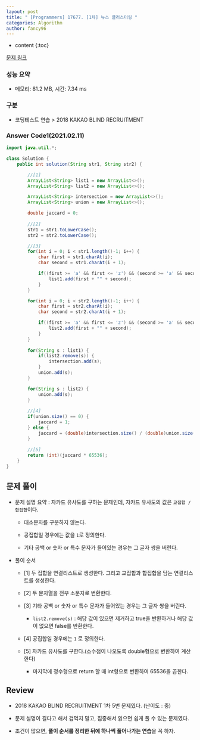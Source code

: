 ```yaml
---
layout: post
title: " [Programmers] 17677. [1차] 뉴스 클러스터링 "
categories: Algorithm
author: fancy96
---
```

* content
{:toc}

[문제 링크](https://school.programmers.co.kr/learn/courses/30/lessons/17677)

### 성능 요약

* 메모리: 81.2 MB, 시간: 7.34 ms

### 구분

* 코딩테스트 연습 > 2018 KAKAO BLIND RECRUITMENT

### Answer Code1(2021.02.11)

```java
import java.util.*;

class Solution {
    public int solution(String str1, String str2) {

        //[1]
        ArrayList<String> list1 = new ArrayList<>();
        ArrayList<String> list2 = new ArrayList<>();

        ArrayList<String> intersection = new ArrayList<>();
        ArrayList<String> union = new ArrayList<>();

        double jaccard = 0;
        
        //[2]
        str1 = str1.toLowerCase();
        str2 = str2.toLowerCase();

        //[3]
        for(int i = 0; i < str1.length()-1; i++) {
            char first = str1.charAt(i);
            char second = str1.charAt(i + 1);

            if((first >= 'a' && first <= 'z') && (second >= 'a' && second <= 'z')) {
                list1.add(first + "" + second);
            }
        }

        for(int i = 0; i < str2.length()-1; i++) {
            char first = str2.charAt(i);
            char second = str2.charAt(i + 1);

            if((first >= 'a' && first <= 'z') && (second >= 'a' && second <= 'z')) {
                list2.add(first + "" + second);
            }
        }
        
        for(String s : list1) {
            if(list2.remove(s)) {
                intersection.add(s);
            }
            union.add(s);
        }

        for(String s : list2) {
            union.add(s);
        }
        
        //[4]
        if(union.size() == 0) {
            jaccard = 1;
        } else {
            jaccard = (double)intersection.size() / (double)union.size();
        }
        
        //[5]
        return (int)(jaccard * 65536);
    }
}
```

## 문제 풀이

* 문제 설명 요약 : 자카드 유사도를 구하는 문제인데, 자카드 유사도의 값은 `교집합 / 합집합`이다.

    * 대소문자를 구분하지 않는다.

    * 공집합일 경우에는 값을 `1`로 정의한다.

    * 기타 공백 or 숫자 or 특수 문자가 들어있는 경우는 그 글자 쌍을 버린다.

* 풀이 순서

    * [1] 두 집합을 연결리스트로 생성한다. 그리고 교집합과 합집합을 담는 연결리스트를 생성한다.

    * [2] 두 문자열을 전부 소문자로 변환한다.

    * [3] 기타 공백 or 숫자 or 특수 문자가 들어있는 경우는 그 글자 쌍을 버린다.

        * `list2.remove(s)` : 해당 값이 있으면 제거하고 true을 반환하거나 해당 값이 없으면 false를 반환한다. 

    * [4] 공집합일 경우에는 `1` 로 정의한다.

    * [5] 자카드 유사도를 구한다.(소수점이 나오도록 double형으로 변환하여 계산한다)

      * 마지막에 정수형으로 return 할 때 int형으로 변환하여 65536을 곱한다.

## Review

* 2018 KAKAO BLIND RECRUITMENT 1차 5번 문제였다. (난이도 : 중)

* 문제 설명이 길다고 해서 겁먹지 말고, 집중해서 읽으면 쉽게 풀 수 있는 문제였다.

* 조건이 많으면, **풀이 순서를 정리한 뒤에 하나씩 풀어나가는 연습**을 꼭 하자.